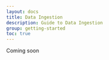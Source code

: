 ```yaml
---
layout: docs
title: Data Ingestion
description: Guide to Data Ingestion
group: getting-started
toc: true
---
```


Coming soon
